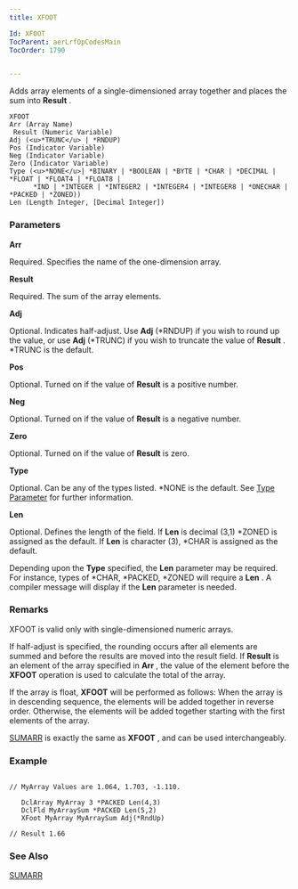 ```yaml
---
title: XFOOT

Id: XFOOT
TocParent: aerLrfOpCodesMain
TocOrder: 1790


---
```


Adds array elements of a single-dimensioned array together and places the sum into **Result** . 

```
XFOOT
Arr (Array Name)
 Result (Numeric Variable)
Adj (<u>*TRUNC</u> | *RNDUP)
Pos (Indicator Variable)
Neg (Indicator Variable)
Zero (Indicator Variable)
Type (<u>*NONE</u>| *BINARY | *BOOLEAN | *BYTE | *CHAR | *DECIMAL | *FLOAT | *FLOAT4 | *FLOAT8 |
      *IND | *INTEGER | *INTEGER2 | *INTEGER4 | *INTEGER8 | *ONECHAR | *PACKED | *ZONED))
Len (Length Integer, [Decimal Integer])
```

### Parameters

**Arr** 

Required. Specifies the name of the one-dimension array.


**Result** 

Required. The sum of the array elements.


**Adj** 

Optional. Indicates half-adjust. Use **Adj** (*RNDUP) if you wish to round up the value, or use **Adj** (*TRUNC) if you wish to truncate the value of **Result** . *TRUNC is the default.


**Pos** 

Optional. Turned on if the value of **Result** is a positive number.


**Neg** 

Optional. Turned on if the value of **Result** is a negative number.


**Zero** 

Optional. Turned on if the value of **Result** is zero.


**Type** 

Optional. Can be any of the types listed. *NONE is the default. See [Type Parameter](Type_Parameter.html) for further information.


**Len** 

Optional. Defines the length of the field. If **Len** is decimal (3,1) *ZONED is assigned as the default. If **Len** is character (3), *CHAR is assigned as the default. 

Depending upon the **Type** specified, the **Len** parameter may be required. For instance, types of *CHAR, *PACKED, *ZONED will require a **Len** . A compiler message will display if the **Len** parameter is needed.


### Remarks
XFOOT is valid only with single-dimensioned numeric arrays. 

If half-adjust is specified, the rounding occurs after all elements are summed and before the results are moved into the result field. If **Result** is an element of the array specified in **Arr** , the value of the element before the **XFOOT** operation is used to calculate the total of the array. 

If the array is float, **XFOOT** will be performed as follows: When the array is in descending sequence, the elements will be added together in reverse order. Otherwise, the elements will be added together starting with the first elements of the array. 

[SUMARR](SUMARR.html) is exactly the same as **XFOOT** , and can be used interchangeably. 

### Example

```

// MyArray Values are 1.064, 1.703, -1.110.

   DclArray MyArray 3 *PACKED Len(4,3)
   DclFld MyArraySum *PACKED Len(5,2)
   XFoot MyArray MyArraySum Adj(*RndUp) 

// Result 1.66
```

### See Also
[SUMARR](SUMARR.html) 
